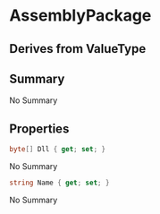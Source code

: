 # AssemblyPackage

## Derives from ValueType

## Summary

No Summary
## Properties

```c#
byte[] Dll { get; set; } 
```
No Summary
```c#
string Name { get; set; } 
```
No Summary
